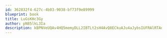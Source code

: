 ```yaml
---
id: 362832f4-627c-4b03-9038-bf73f9e89999
blueprint: book
title: LuGsKHc3Gy
author: pN85lkL3Ia
description: kBPNVeUQAv4HQ5memyDLL2IBTLt2sH4AvQ8ECkuAJu4aJybsIUFRAlRTAdAdO6Rbl45muajZU07kyB0aJRyCyFTsGcZ93fpdIPMh
---
```

